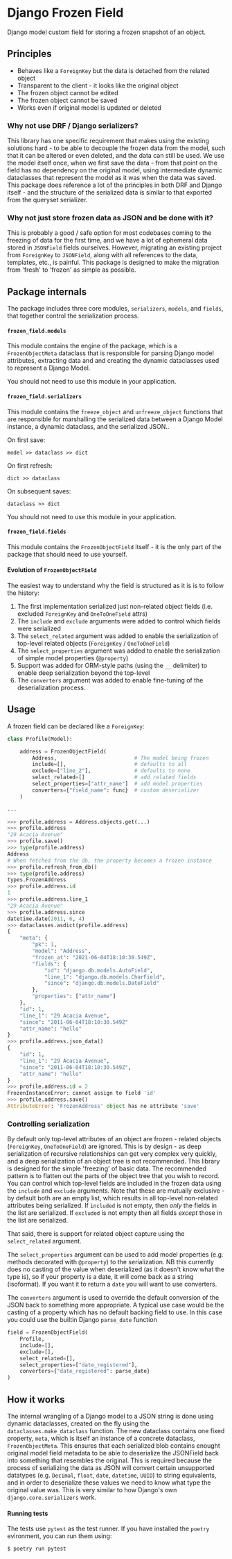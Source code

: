 # Django Frozen Field

Django model custom field for storing a frozen snapshot of an object.

## Principles

* Behaves like a `ForeignKey` but the data is detached from the related object
* Transparent to the client - it looks like the original object
* The frozen object cannot be edited
* The frozen object cannot be saved
* Works even if original model is updated or deleted

### Why not use DRF / Django serializers?

This library has one specific requirement that makes using the existing
solutions hard - to be able to decouple the frozen data from the model, such
that it can be altered or even deleted, and the data can still be used. We use
the model itself once, when we first save the data - from that point on the
field has no dependency on the original model, using intermediate dynamic
dataclasses that represent the model as it was when the data was saved. This
package does reference a lot of the principles in both DRF and Django itself -
and the structure of the serialized data is similar to that exported from the
queryset serializer.

### Why not just store frozen data as JSON and be done with it?

This is probably a good / safe option for most codebases coming to the freezing
of data for the first time, and we have a lot of ephemeral data stored in
`JSONField` fields ourselves. However, migrating an existing project from
`ForeignKey` to `JSONField`, along with all references to the data, templates,
etc., is painful. This package is designed to make the migration from 'fresh' to
'frozen' as simple as possible.

## Package internals

The package includes three core modules, `serializers`, `models`, and `fields`,
that together control the serialization process.

#### `frozen_field.models`

This module contains the engine of the package, which is a `FrozenObjectMeta`
dataclass that is responsible for parsing Django model attributes, extracting
data and and creating the dynamic dataclasses used to represent a Django Model.

You should not need to use this module in your application.

#### `frozen_field.serializers`

This module contains the `freeze_object` and `unfreeze_object` functions that
are responsible for marshalling the serialized data between a Django Model
instance, a dynamic dataclass, and the serialized JSON..

On first save:

    model >> dataclass >> dict

On first refresh:

    dict >> dataclass

On subsequent saves:

    dataclass >> dict

You should not need to use this module in your application.

#### `frozen_field.fields`

This module contains the `FrozenObjectField` itself - it is the only part of the
package that should need to use yourself.

#### Evolution of `FrozenObjectField`

The easiest way to understand why the field is structured as it is is to follow
the history:

1. The first implementation serialized just non-related object fields (i.e.
   excluded `ForeignKey` and `OneToOneField` attrs)
1. The `include` and `exclude` arguments were added to control which fields were
   serialized
1. The `select_related` argument was added to enable the serialization of
   top-level related objects (`ForeignKey` / `OneToOneField`)
1. The `select_properties` argument was added to enable the serialization of
   simple model properties (`@property`)
1. Support was added for ORM-style paths (using the `__` delimiter) to enable
   deep serialization beyond the top-level
1. The `converters` argument was added to enable fine-tuning of the
   deserialization process.

## Usage

A frozen field can be declared like a `ForeignKey`:

```python
class Profile(Model):

    address = FrozenObjectField(
        Address,                         # The model being frozen
        include=[],                      # defaults to all
        exclude=["line_2"],              # defaults to none
        select_related=[]                # add related fields
        select_properties=["attr_name"]  # add model properties
        converters={"field_name": func}  # custom deserializer
    )

...

>>> profile.address = Address.objects.get(...)
>>> profile.address
"29 Acacia Avenue"
>>> profile.save()
>>> type(profile.address)
Address
# When fetched from the db, the property becomes a frozen instance
>>> profile.refresh_from_db()
>>> type(profile.address)
types.FrozenAddress
>>> profile.address.id
1
>>> profile.address.line_1
"29 Acacia Avenue"
>>> profile.address.since
datetime.date(2011, 6, 4)
>>> dataclasses.asdict(profile.address)
{
    "meta": {
        "pk": 1,
        "model": "Address",
        "frozen_at": "2021-06-04T18:10:30.549Z",
        "fields": {
            "id": "django.db.models.AutoField",
            "line_1": "django.db.models.CharField",
            "since": "django.db.models.DateField"
        },
        "properties": ["attr_name"]
    },
    "id": 1,
    "line_1": "29 Acacia Avenue",
    "since": "2011-06-04T18:10:30.549Z"
    "attr_name": "hello"
}
>>> profile.address.json_data()
{
    "id": 1,
    "line_1": "29 Acacia Avenue",
    "since": "2011-06-04T18:10:30.549Z",
    "attr_name": "hello"
}
>>> profile.address.id = 2
FrozenInstanceError: cannot assign to field 'id'
>>> profile.address.save()
AttributeError: 'FrozenAddress' object has no attribute 'save'
```

### Controlling serialization

By default only top-level attributes of an object are frozen - related objects
(`ForeignKey`, `OneToOneField`) are ignored. This is by design - as deep
serialization of recursive relationships can get very complex very quickly, and
a deep serialization of an object tree is not recommended. This library is
designed for the simple 'freezing' of basic data. The recommended pattern is to
flatten out the parts of the object tree that you wish to record. You can
control which top-level fields are included in the frozen data using the
`include` and `exclude` arguments. Note that these are mutually exclusive - by
default both are an empty list, which results in all top-level non-related
attributes being serialized. If `included` is not empty, then *only* the fields
in the list are serialized. If `excluded` is not empty then all fields *except*
those in the list are serialized.

That said, there is support for related object capture using the
`select_related` argument.

The `select_properties` argument can be used to add model properties (e.g.
methods decorated with `@property`) to the serialization. NB this currently does
no casting of the value when deserialized (as it doesn't know what the type is),
so if your property is a date, it will come back as a string (isoformat). If you
want it to return a `date` you will want to use converters.

The `converters` argument is used to override the default conversion of the JSON
back to something more appropriate. A typical use case would be the casting of a
property which has no default backing field to use. In this case you could use
the builtin Django `parse_date` function

```python
field = FrozenObjectField(
    Profile,
    include=[],
    exclude=[],
    select_related=[],
    select_properties=["date_registered"],
    converters={"date_registered": parse_date}
)
```

## How it works

The internal wrangling of a Django model to a JSON string is done using dynamic
dataclasses, created on the fly using the `dataclasses.make_dataclass` function.
The new dataclass contains one fixed property, `meta`, which is itself an
instance of a concrete dataclass, `FrozenObjectMeta`. This ensures that each
serialized blob contains enought original model field metadata to be able to
deserialize the JSONField back into something that resembles the original. This
is required because the process of serializing the data as JSON will convert
certain unsupported datatypes (e.g. `Decimal`, `float`, `date`, `datetime`,
`UUID`) to string equivalents, and in order to deserialize these values we need
to know what type the original value was. This is very similar to how Django's
own `django.core.serializers` work.

#### Running tests

The tests use `pytest` as the test runner. If you have installed the `poetry`
evironment, you can run them using:

```
$ poetry run pytest
```
